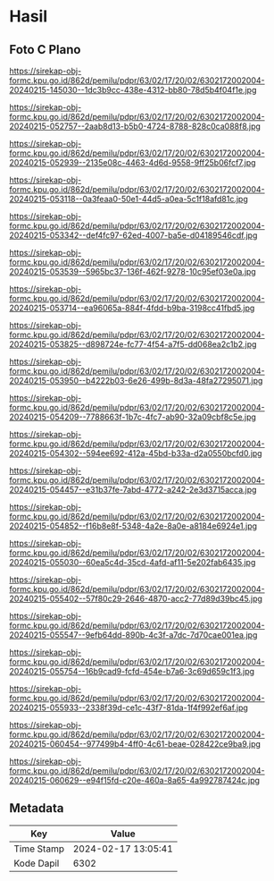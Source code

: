 # Hasil

## Foto C Plano

https://sirekap-obj-formc.kpu.go.id/862d/pemilu/pdpr/63/02/17/20/02/6302172002004-20240215-145030--1dc3b9cc-438e-4312-bb80-78d5b4f04f1e.jpg

https://sirekap-obj-formc.kpu.go.id/862d/pemilu/pdpr/63/02/17/20/02/6302172002004-20240215-052757--2aab8d13-b5b0-4724-8788-828c0ca088f8.jpg

https://sirekap-obj-formc.kpu.go.id/862d/pemilu/pdpr/63/02/17/20/02/6302172002004-20240215-052939--2135e08c-4463-4d6d-9558-9ff25b06fcf7.jpg

https://sirekap-obj-formc.kpu.go.id/862d/pemilu/pdpr/63/02/17/20/02/6302172002004-20240215-053118--0a3feaa0-50e1-44d5-a0ea-5c1f18afd81c.jpg

https://sirekap-obj-formc.kpu.go.id/862d/pemilu/pdpr/63/02/17/20/02/6302172002004-20240215-053342--def4fc97-62ed-4007-ba5e-d04189546cdf.jpg

https://sirekap-obj-formc.kpu.go.id/862d/pemilu/pdpr/63/02/17/20/02/6302172002004-20240215-053539--5965bc37-136f-462f-9278-10c95ef03e0a.jpg

https://sirekap-obj-formc.kpu.go.id/862d/pemilu/pdpr/63/02/17/20/02/6302172002004-20240215-053714--ea96065a-884f-4fdd-b9ba-3198cc41fbd5.jpg

https://sirekap-obj-formc.kpu.go.id/862d/pemilu/pdpr/63/02/17/20/02/6302172002004-20240215-053825--d898724e-fc77-4f54-a7f5-dd068ea2c1b2.jpg

https://sirekap-obj-formc.kpu.go.id/862d/pemilu/pdpr/63/02/17/20/02/6302172002004-20240215-053950--b4222b03-6e26-499b-8d3a-48fa27295071.jpg

https://sirekap-obj-formc.kpu.go.id/862d/pemilu/pdpr/63/02/17/20/02/6302172002004-20240215-054209--7788663f-1b7c-4fc7-ab90-32a09cbf8c5e.jpg

https://sirekap-obj-formc.kpu.go.id/862d/pemilu/pdpr/63/02/17/20/02/6302172002004-20240215-054302--594ee692-412a-45bd-b33a-d2a0550bcfd0.jpg

https://sirekap-obj-formc.kpu.go.id/862d/pemilu/pdpr/63/02/17/20/02/6302172002004-20240215-054457--e31b37fe-7abd-4772-a242-2e3d3715acca.jpg

https://sirekap-obj-formc.kpu.go.id/862d/pemilu/pdpr/63/02/17/20/02/6302172002004-20240215-054852--f16b8e8f-5348-4a2e-8a0e-a8184e6924e1.jpg

https://sirekap-obj-formc.kpu.go.id/862d/pemilu/pdpr/63/02/17/20/02/6302172002004-20240215-055030--60ea5c4d-35cd-4afd-af11-5e202fab6435.jpg

https://sirekap-obj-formc.kpu.go.id/862d/pemilu/pdpr/63/02/17/20/02/6302172002004-20240215-055402--57f80c29-2646-4870-acc2-77d89d39bc45.jpg

https://sirekap-obj-formc.kpu.go.id/862d/pemilu/pdpr/63/02/17/20/02/6302172002004-20240215-055547--9efb64dd-890b-4c3f-a7dc-7d70cae001ea.jpg

https://sirekap-obj-formc.kpu.go.id/862d/pemilu/pdpr/63/02/17/20/02/6302172002004-20240215-055754--16b9cad9-fcfd-454e-b7a6-3c69d659c1f3.jpg

https://sirekap-obj-formc.kpu.go.id/862d/pemilu/pdpr/63/02/17/20/02/6302172002004-20240215-055933--2338f39d-ce1c-43f7-81da-1f4f992ef6af.jpg

https://sirekap-obj-formc.kpu.go.id/862d/pemilu/pdpr/63/02/17/20/02/6302172002004-20240215-060454--977499b4-4ff0-4c61-beae-028422ce9ba9.jpg

https://sirekap-obj-formc.kpu.go.id/862d/pemilu/pdpr/63/02/17/20/02/6302172002004-20240215-060629--e94f15fd-c20e-460a-8a65-4a992787424c.jpg


## Metadata

| Key        | Value               |
| ---------- | ------------------- |
| Time Stamp | 2024-02-17 13:05:41 |
| Kode Dapil | 6302                |




